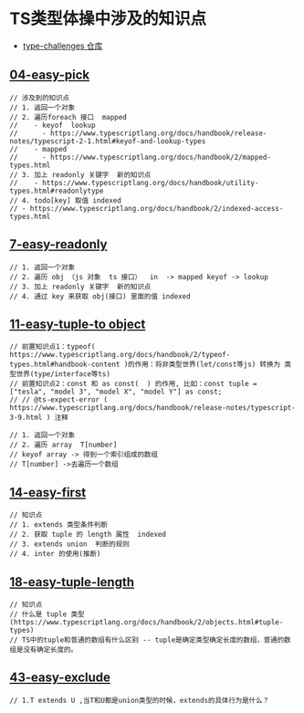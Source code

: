 # TS类型体操中涉及的知识点

- [type-challenges 仓库](https://github.com/type-challenges/type-challenges/blob/main/questions/00004-easy-pick/README.md)

## [04-easy-pick](https://www.bilibili.com/video/BV1vY41187Tx?spm_id_from=333.999.0.0)

```text
// 涉及到的知识点
// 1. 返回一个对象
// 2. 遍历foreach 接口  mapped   
//    - keyof  lookup
//      - https://www.typescriptlang.org/docs/handbook/release-notes/typescript-2-1.html#keyof-and-lookup-types
//    - mapped
//      - https://www.typescriptlang.org/docs/handbook/2/mapped-types.html
// 3. 加上 readonly 关键字  新的知识点
//    - https://www.typescriptlang.org/docs/handbook/utility-types.html#readonlytype
// 4. todo[key] 取值 indexed
// - https://www.typescriptlang.org/docs/handbook/2/indexed-access-types.html
```

## [7-easy-readonly](https://www.bilibili.com/video/BV1a34y1B7E7/?spm_id_from=pageDriver)

```text
// 1. 返回一个对象
// 2. 遍历 obj （js 对象  ts 接口）  in  -> mapped keyof -> lookup 
// 3. 加上 readonly 关键字  新的知识点
// 4. 通过 key 来获取 obj(接口) 里面的值 indexed
```

## [11-easy-tuple-to object](https://www.bilibili.com/video/BV1KP4y177sx/?spm_id_from=pageDriver)

```text
// 前置知识点1：typeof( https://www.typescriptlang.org/docs/handbook/2/typeof-types.html#handbook-content )的作用：将非类型世界(let/const等js) 转换为 类型世界(type/interface等ts)
// 前置知识点2：const 和 as const(  ) 的作用, 比如：const tuple = ["tesla", "model 3", "model X", "model Y"] as const;
// // @ts-expect-error ( https://www.typescriptlang.org/docs/handbook/release-notes/typescript-3-9.html ) 注释

// 1. 返回一个对象
// 2. 遍历 array  T[number]
// keyof array -> 得到一个索引组成的数组
// T[number] ->去遍历一个数组
```

## [14-easy-first](https://www.bilibili.com/video/BV1h34y1i7i5/?spm_id_from=pageDriver)

```text
// 知识点
// 1. extends 类型条件判断
// 2. 获取 tuple 的 length 属性  indexed
// 3. extends union  判断的规则
// 4. inter 的使用(推断)
```

## [18-easy-tuple-length](https://www.bilibili.com/video/BV11u41117Lg/?spm_id_from=pageDriver)

```text
// 知识点
// 什么是 tuple 类型 (https://www.typescriptlang.org/docs/handbook/2/objects.html#tuple-types)
// TS中的tuple和普通的数组有什么区别 -- tuple是确定类型确定长度的数组，普通的数组是没有确定长度的。
```

## [43-easy-exclude](https://www.bilibili.com/video/BV1c34y147gP?spm_id_from=333.999.0.0)

```text
// 1.T extends U ,当T和U都是union类型的时候，extends的具体行为是什么？
```
